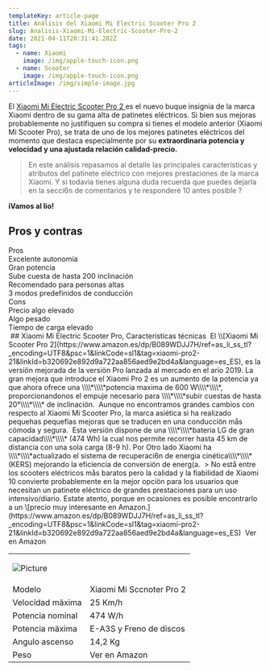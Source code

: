 ```yaml
---
templateKey: article-page
title: Análisis del Xiaomi Mi Electric Scooter Pro 2
slug: Analisis-Xiaomi-Mi-Electric-Scooter-Pro-2
date: 2021-04-11T20:31:41.282Z
tags:
  - name: Xiaomi
    image: /img/apple-touch-icon.png
  - name: Scooter
    image: /img/apple-touch-icon.png
articleImage: /img/simple-image.jpg
---
```

El [Xiaomi Mi Electric Scooter Pro 2 ](https://www.amazon.es/dp/B089WDJJ7H/ref=as_li_ss_tl?_encoding=UTF8&psc=1&linkCode=sl1&tag=xiaomi-pro2-21&linkId=b320692e892d9a722aa856aed9e2bd4a&language=es_ES)es el nuevo buque insignia de la marca Xiaomi dentro de su gama alta de patinetes eléctricos. Si bien sus mejoras probablemente no justifiquen su compra si tienes el modelo anterior (Xiaomi Mi Scooter Pro), se trata de uno de los mejores patinetes eléctricos del momento que destaca especialmente por su **extraordinaria potencia y velocidad y una ajustada relación calidad-precio.**

> En este análisis repasamos al detalle las principales características y atributos del patinete eléctrico con mejores prestaciones de la marca Xiaomi. Y si todavia tienes alguna duda recuerda que puedes dejarla en la secci6n de comentarios y te responderé 10 antes posible ?

**iVamos al lio!**

## Pros y contras

<div class="row">
<div class="col">
<div class="pros-header">Pros</div>
<div class="pros-item">Excelente autonomía</div>
<div class="pros-item">Gran potencia</div>
<div class="pros-item">Sube cuesta de hasta 200 inclinación</div>
<div class="pros-item">Recomendado para personas altas</div>
<div class="pros-item">3 modos predefinidos de conducción</div>
</div>
<div class="col">
<div class="cons-header">Cons</div>
<div class="cons-item">Precio algo elevado</div>
<div class="cons-item">Algo pesado</div>
<div class="cons-item">Tiempo de carga elevado
</div>
</div>
</div>
﻿
## Xiaomi Mi Electric Scooter Pro, Caracteristicas técnicas
﻿
El \\[Xiaomi Mi Scooter Pro 2](https://www.amazon.es/dp/B089WDJJ7H/ref=as_li_ss_tl?_encoding=UTF8&psc=1&linkCode=sl1&tag=xiaomi-pro2-21&linkId=b320692e892d9a722aa856aed9e2bd4a&language=es_ES), es la versiön mejorada de la versiön Pro lanzada al mercado en el ario 2019. La gran mejora que introduce el Xiaomi Pro 2 es un aumento de la potencia ya que ahora ofrece una \\\\*\\\\*potencia maxima de 600 W\\\\*\\\\*, proporcionandonos el empuje necesario para \\\\*\\\\*subir cuestas de hasta 20°\\\\*\\\\* de inclinaciön. 
﻿
Aunque no encontramos grandes cambios con respecto al Xiaomi Mi Scooter Pro, la marca asiética si ha realizado pequehas pequefias mejoras que se traducen en una conducciön mås cömoda y segura. 
﻿
Esta versiön dispone de una \\\\*\\\\*bateria LG de gran capacidad\\\\*\\\\* (474 Wh) la cual nos permite recorrer hasta 45 km de distancia con una sola carga (8-9 h). Por Otro lado Xiaomi ha \\\\*\\\\*actualizado el sistema de recuperaci6n de energia cinética\\\\*\\\\* (KERS) mejorando la eficiencia de conversiön de energ(a.
﻿
> No estå entre los scooters eléctricos mås baratos pero la calidad y la fiabilidad de Xiaomi 10 convierte probablemente en la mejor opciön para los usuarios que necesitan un patinete eléctrico de grandes prestaciones para un uso intensivo/diario. Estate atento, porque en ocasiones es posible encontrarlo a un \[precio muy interesante en Amazon.](https://www.amazon.es/dp/B089WDJJ7H/ref=as_li_ss_tl?_encoding=UTF8&psc=1&linkCode=sl1&tag=xiaomi-pro2-21&linkId=b320692e892d9a722aa856aed9e2bd4a&language=es_ES)
﻿
<a class="buy-button" rel="nofollow noreferrer noopener" target="_blank" data-href="xiaomi-pro-2">Ver en Amazon</a>

<table class="product-table">
<tr>
<td colspan="2">

![Picture](/img/1129-xiaomi-mi-electric-scooter-pro-2-patinete-electrico-negro.jpg "Olivier Morgan")

</td>
</tr>
<tr>
<td>Modelo</td>
<td>Xiaomi Mi Sccnoter Pro 2</td>
</tr>
<tr>
<td>Velocidad mäxima</td>
<td>25 Km/h</td>
</tr>
<tr>
<td>Potencia nominal</td>
<td>474 W/h</td>
</tr>
<tr>
<td>Potencia mäxima</td>
<td>E-A3S y Freno de discos</td>
</tr>
<tr>
<td>Angulo ascenso</td>
<td>14,2 Kg</td>
</tr>
<tr>
<td>Peso</td>
<td><a class="buy-button" rel="nofollow noreferrer noopener" target="_blank" data-href="xiaomi-pro-2">Ver en Amazon</a>
</td>
</tr>
</table>